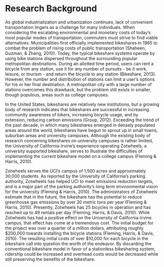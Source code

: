 # Research Background

As global industrialization and urbanization continues, lack of convenient transportation lingers as a challenge for many individuals.  When considering the escalating environmental and monetary costs of today’s most popular modes of transportation, commuters must strive to find viable alternatives.  Municipalities first officially implemented bikeshares in 1965 to combat the problem of rising costs of public transportation (Shaheen, Guzman, & Zhang, 2010).  Today, the typical bikeshare systems operate by using bike stations dispersed throughout the surrounding popular metropolitan destinations.  During an allotted time period, users can rent a bicycle from any station, use it for any number of pursuits - be it work, leisure, or tourism - and return the bicycle to any station (Bikeshare, 2013).  However, the number and distribution of stations can limit a user’s options for his or her final destination.  A metropolitan city with a large number of stations overcomes this drawback, but the problem still exists in smaller, though populous, areas such as college campuses.

In the United States, bikeshares are relatively new institutions, but a growing body of research indicates that bikeshares are successful in increasing community awareness of bikers, increasing bicycle usage, and by extension, reducing carbon emissions (Group, 2012).  Exceeding the trend of the past decade, in which many bikeshares emerged in densely populated areas around the world, bikeshares have begun to sprout up in small towns, suburban areas and university campuses.  Although the existing body of research concerning bikeshares on university campuses is rather limited, the University of California-Irvine’s experience operating Zotwheels, a university supported bikeshare, serves to illustrate the difficulties of implementing the current bikeshare model on a college campus (Fleming & Harris, 2010).

Zotwheels serves the UCI’s campus of 1,500 acres and approximately 30,000 students.  As reported by the University of California’s parking authority, Zotwheels has helped UCI to meet emissions reduction targets, and is a major part of the parking authority’s long term environmental vision for the university (Fleming & Harris, 2010).  The administrators of Zotwheels estimate that in the future, the bikeshare has the potential to reduce greenhouse gas emissions by over 30 metric tons per year (Fleming & Harris, 2010).  Presently, Zotwheels has 25 bicycles in operation and has reached up to 49 rentals per day (Fleming, Harris, & Davis, 2010).  While Zotwheels has had a positive effect on the University of California-Irvine campus, that effect has come at a tremendous cost.  The initial budget for the project was over a quarter of a million dollars, attributing roughly $200,000 towards installing the bicycle stations (Fleming, Harris, & Davis, 2010).  The resulting initial costs of over $10,000 for each bicycle in the bikeshare call into question the worth of the endeavor.  By discarding the conventional bikeshare model in favor of a stationless bikesharing system, ridership could be increased and overhead costs would be decreased while still preserving the benefits of the bikeshare.
